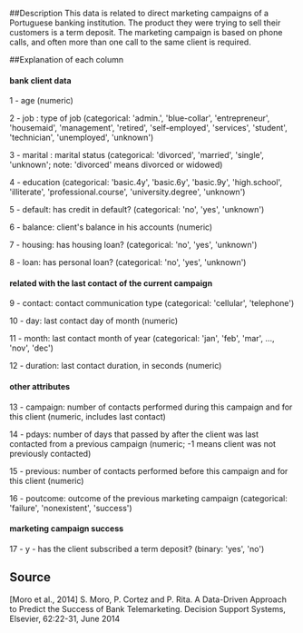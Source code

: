 
##Description
This data is related to direct marketing campaigns of a Portuguese banking institution. The product they were trying to sell their customers is a term deposit. The marketing campaign is based on phone calls, and often more than one call to the same client is required. 



##Explanation of each column

#### bank client data

1 - age (numeric)

2 - job : type of job (categorical: 'admin.', 'blue-collar', 'entrepreneur', 'housemaid', 'management', 'retired', 'self-employed', 'services', 'student', 'technician', 'unemployed', 'unknown')

3 - marital : marital status (categorical: 'divorced', 'married', 'single', 'unknown'; note: 'divorced' means divorced or widowed)

4 - education (categorical: 'basic.4y', 'basic.6y', 'basic.9y', 'high.school', 'illiterate', 'professional.course', 'university.degree', 'unknown')

5 - default: has credit in default? (categorical: 'no', 'yes', 'unknown')

6 - balance: client's balance in his accounts (numeric)

7 - housing: has housing loan? (categorical: 'no', 'yes', 'unknown')

8 - loan: has personal loan? (categorical: 'no', 'yes', 'unknown')

#### related with the last contact of the current campaign

9 - contact: contact communication type (categorical: 'cellular', 'telephone') 

10 - day: last contact day of month (numeric)

11 - month: last contact month of year (categorical: 'jan', 'feb', 'mar', ..., 'nov', 'dec')

12 - duration: last contact duration, in seconds (numeric)

#### other attributes

13 - campaign: number of contacts performed during this campaign and for this client (numeric, includes last contact)

14 - pdays: number of days that passed by after the client was last contacted from a previous campaign (numeric; -1 means client was not previously contacted)

15 - previous: number of contacts performed before this campaign and for this client (numeric)

16 - poutcome: outcome of the previous marketing campaign (categorical: 'failure', 'nonexistent', 'success')

#### marketing campaign success

17 - y - has the client subscribed a term deposit? (binary: 'yes', 'no')


## Source

[Moro et al., 2014] S. Moro, P. Cortez and P. Rita. A Data-Driven Approach to Predict the Success of Bank Telemarketing. Decision Support Systems, Elsevier, 62:22-31, June 2014
